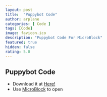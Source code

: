 ```yaml
---
layout: post
title:  "Puppybot Code"
author: arplane
categories: [ Code ]
tags: [Code]
image: favicon.ico
description: "Puppybot Code For MicroBlock"
featured: true
hidden: false
rating: 5.0
---
```

## Puppybot Code
- Download it at [Here!](/apps/assets/PuppyBot.mby)
- Use [MicroBlock](https://microblock.app) to open
